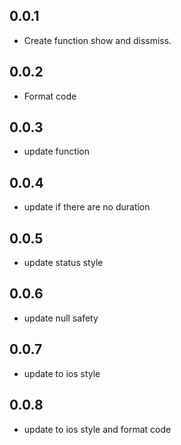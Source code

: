 ## 0.0.1

* Create function show and dissmiss.


## 0.0.2
* Format code

## 0.0.3
* update function

## 0.0.4
* update if there are no duration

## 0.0.5
* update status style

## 0.0.6
* update null safety

## 0.0.7
* update to ios style

## 0.0.8
* update to ios style and format code
